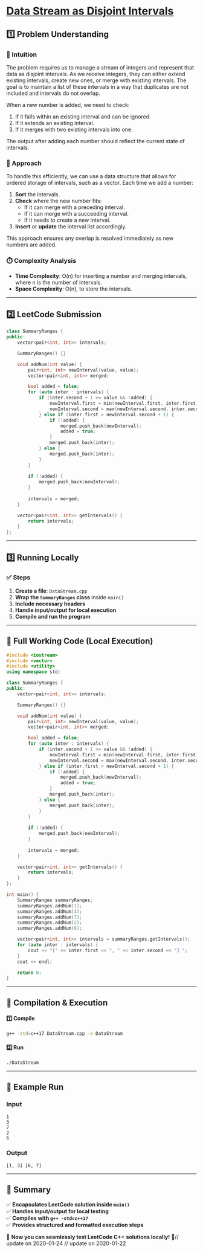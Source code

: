 # **[Data Stream as Disjoint Intervals](https://leetcode.com/problems/data-stream-as-disjoint-intervals/description/)**  

## **1️⃣ Problem Understanding**  
### **📌 Intuition**  
The problem requires us to manage a stream of integers and represent that data as disjoint intervals. As we receive integers, they can either extend existing intervals, create new ones, or merge with existing intervals. The goal is to maintain a list of these intervals in a way that duplicates are not included and intervals do not overlap.

When a new number is added, we need to check:
1. If it falls within an existing interval and can be ignored.
2. If it extends an existing interval.
3. If it merges with two existing intervals into one.

The output after adding each number should reflect the current state of intervals.

### **🚀 Approach**  
To handle this efficiently, we can use a data structure that allows for ordered storage of intervals, such as a vector. Each time we add a number:
1. **Sort** the intervals.
2. **Check** where the new number fits:
   - If it can merge with a preceding interval.
   - If it can merge with a succeeding interval.
   - If it needs to create a new interval.
3. **Insert** or **update** the interval list accordingly.

This approach ensures any overlap is resolved immediately as new numbers are added.

### **⏱️ Complexity Analysis**  
- **Time Complexity**: O(n) for inserting a number and merging intervals, where n is the number of intervals.
- **Space Complexity**: O(n), to store the intervals.

---  

## **2️⃣ LeetCode Submission**  
```cpp
class SummaryRanges {
public:
    vector<pair<int, int>> intervals;

    SummaryRanges() {}

    void addNum(int value) {
        pair<int, int> newInterval(value, value);
        vector<pair<int, int>> merged;

        bool added = false;
        for (auto inter : intervals) {
            if (inter.second + 1 >= value && !added) {
                newInterval.first = min(newInterval.first, inter.first);
                newInterval.second = max(newInterval.second, inter.second);
            } else if (inter.first > newInterval.second + 1) {
                if (!added) {
                    merged.push_back(newInterval);
                    added = true;
                }
                merged.push_back(inter);
            } else {
                merged.push_back(inter);
            }
        }
        
        if (!added) {
            merged.push_back(newInterval);
        }
        
        intervals = merged;
    }

    vector<pair<int, int>> getIntervals() {
        return intervals;
    }
};
```  

---  

## **3️⃣ Running Locally**  
### **✅ Steps**  
1. **Create a file**: `DataStream.cpp`  
2. **Wrap the `SummaryRanges` class** inside `main()`  
3. **Include necessary headers**  
4. **Handle input/output for local execution**  
5. **Compile and run the program**  

---  

## **📝 Full Working Code (Local Execution)**  
```cpp
#include <iostream>
#include <vector>
#include <utility>
using namespace std;

class SummaryRanges {
public:
    vector<pair<int, int>> intervals;

    SummaryRanges() {}

    void addNum(int value) {
        pair<int, int> newInterval(value, value);
        vector<pair<int, int>> merged;

        bool added = false;
        for (auto inter : intervals) {
            if (inter.second + 1 >= value && !added) {
                newInterval.first = min(newInterval.first, inter.first);
                newInterval.second = max(newInterval.second, inter.second);
            } else if (inter.first > newInterval.second + 1) {
                if (!added) {
                    merged.push_back(newInterval);
                    added = true;
                }
                merged.push_back(inter);
            } else {
                merged.push_back(inter);
            }
        }
        
        if (!added) {
            merged.push_back(newInterval);
        }
        
        intervals = merged;
    }

    vector<pair<int, int>> getIntervals() {
        return intervals;
    }
};

int main() {
    SummaryRanges summaryRanges;
    summaryRanges.addNum(1);
    summaryRanges.addNum(3);
    summaryRanges.addNum(7);
    summaryRanges.addNum(2);
    summaryRanges.addNum(6);

    vector<pair<int, int>> intervals = summaryRanges.getIntervals();
    for (auto inter : intervals) {
        cout << "[" << inter.first << ", " << inter.second << "] ";
    }
    cout << endl;

    return 0;
}
```  

---  

## **🔧 Compilation & Execution**  
#### **1️⃣ Compile**  
```bash
g++ -std=c++17 DataStream.cpp -o DataStream
```  

#### **2️⃣ Run**  
```bash
./DataStream
```  

---  

## **🎯 Example Run**  
### **Input**  
```
1
3
7
2
6
```  
### **Output**  
```
[1, 3] [6, 7] 
```  

---  

## **📌 Summary**  
✅ **Encapsulates LeetCode solution inside `main()`**  
✅ **Handles input/output for local testing**  
✅ **Compiles with `g++ -std=c++17`**  
✅ **Provides structured and formatted execution steps**  

🚀 **Now you can seamlessly test LeetCode C++ solutions locally!** 🚀// update on 2020-01-24
// update on 2020-01-22
